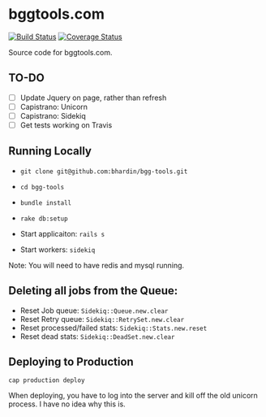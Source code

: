 # bggtools.com

[![Build Status](https://travis-ci.org/bhardin/bgg-tools.svg?branch=master)](https://travis-ci.org/bhardin/bgg-tools) [![Coverage Status](https://coveralls.io/repos/bhardin/bgg-tools/badge.png)](https://coveralls.io/r/bhardin/bgg-tools)

Source code for bggtools.com.

## TO-DO

* [ ] Update Jquery on page, rather than refresh
* [ ] Capistrano: Unicorn
* [ ] Capistrano: Sidekiq
* [ ] Get tests working on Travis

## Running Locally

* `git clone git@github.com:bhardin/bgg-tools.git`
* `cd bgg-tools`
* `bundle install`
* `rake db:setup`

* Start applicaiton: `rails s`
* Start workers: `sidekiq`

Note: You will need to have redis and mysql running.

## Deleting all jobs from the Queue:

* Reset Job queue: `Sidekiq::Queue.new.clear`
* Reset Retry queue: `Sidekiq::RetrySet.new.clear`
* Reset processed/failed stats: `Sidekiq::Stats.new.reset`
* Reset dead stats: `Sidekiq::DeadSet.new.clear`

## Deploying to Production

`cap production deploy`

When deploying, you have to log into the server and kill off the old unicorn process. I have no idea why this is.
